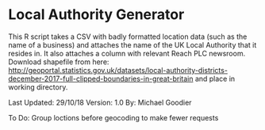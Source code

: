 # Local Authority Generator
This R script takes a CSV with badly formatted location data (such as the name of a business) and attaches the name of the UK Local Authority that it resides in. It also attaches a column with relevant Reach PLC newsroom.
Download shapefile from here: http://geoportal.statistics.gov.uk/datasets/local-authority-districts-december-2017-full-clipped-boundaries-in-great-britain and place in working directory.

Last Updated: 29/10/18 Version: 1.0 By: Michael Goodier

To Do: Group loctions before geocoding to make fewer requests
